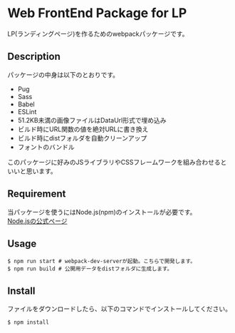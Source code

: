 Web FrontEnd Package for LP
====

LP(ランディングページ)を作るためのwebpackパッケージです。

## Description
パッケージの中身は以下のとおりです。  

- Pug
- Sass
- Babel
- ESLint
- 51.2KB未満の画像ファイルはDataUrl形式で埋め込み
- ビルド時にURL関数の値を絶対URLに書き換え
- ビルド時にdistフォルダを自動クリーンアップ
- フォントのバンドル

このパッケージに好みのJSライブラリやCSSフレームワークを組み合わせるといいと思います。

## Requirement
当パッケージを使うにはNode.js(npm)のインストールが必要です。  
<a href="https://nodejs.org/ja/" target="_blank">Node.jsの公式ページ</a>

## Usage
```
$ npm run start # webpack-dev-serverが起動。こちらで開発します。
$ npm run build # 公開用データをdistフォルダに生成します。
```

## Install
ファイルをダウンロードしたら、以下のコマンドでインストールしてください。
```
$ npm install
```